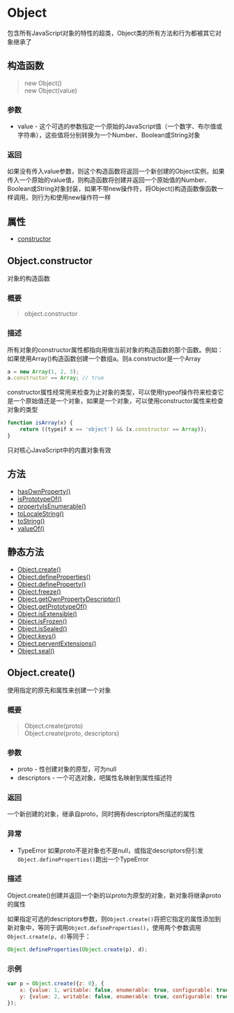 # Object
包含所有JavaScript对象的特性的超类，Object类的所有方法和行为都被其它对象继承了

## 构造函数

> new Object()    
> new Object(value)

### 参数
* value - 这个可选的参数指定一个原始的JavaScript值（一个数字、布尔值或字符串），这些值将分别转换为一个Number、Boolean或String对象

### 返回
如果没有传入value参数，则这个构造函数将返回一个新创建的Object实例，如果传入一个原始的value值，则构造函数将创建并返回一个原始值的Number、Boolean或String对象封装，如果不带new操作符，将Object()构造函数像函数一样调用，则行为和使用new操作符一样

## 属性
* [constructor](#objectconstructor)    

## Object.constructor
对象的构造函数

### 概要
> object.constructor

### 描述
所有对象的constructor属性都指向用做当前对象的构造函数的那个函数。例如：如果使用Array()构造函数创建一个数组a。则a.constructor是一个Array
```javascript
a = new Array(1, 2, 3);
a.constructor == Array; // true
```

constructor属性经常用来检查为止对象的类型，可以使用typeof操作符来检查它是一个原始值还是一个对象，如果是一个对象，可以使用constructor属性来检查对象的类型
```javascript
function isArray(x) {
	return ((typeif x == 'object') && (x.constructor == Array));
}
```
只对核心JavaScript中的内置对象有效

## 方法
* [hasOwnProperty()](#hasownproperty)    
* [isPrototypeOf()](#isprototypeof)    
* [propertyIsEnumerable()](#propertyisenumerable)    
* [toLocaleString()](#tolocalestring)    
* [toString()](#tostring)    
* [valueOf()](#valueof)    

## 静态方法
* [Object.create()](#objectcreate)    
* [Object.defineProperties()](#objectdefineproperties)    
* [Object.defineProperty()](#objectdefineproperty)    
* [Object.freeze()](#objectfreeze)    
* [Object.getOwnPropertyDescriptor()](#objectgetownpropertydescriptor)    
* [Object.getPrototypeOf()](#objectgetprototypeof)    
* [Object.isExtensible()](#objectisextensible)    
* [Object.isFrozen()](#objectisfrozen)    
* [Object.isSealed()](#objectissealed)    
* [Object.keys()](#objectkeys)    
* [Object.perventExtensions()](#objectpreventextensions)    
* [Object.seal()](#objectseal)    

## Object.create()
使用指定的原先和属性来创建一个对象

### 概要
> Object.create(proto)    
> Object.create(proto, descriptors)    

### 参数

* proto - 性创建对象的原型，可为null
* descriptors - 一个可选对象，吧属性名映射到属性描述符

### 返回

一个新创建的对象，继承自proto，同时拥有descriptors所描述的属性

### 异常
* TypeError 如果proto不是对象也不是null，或指定descriptors但引发`Object.defineProperties()`跑出一个TypeError

### 描述
Object.create()创建并返回一个新的以proto为原型的对象，新对象将继承proto的属性

如果指定可选的descriptors参数，则`Object.create()`将把它指定的属性添加到新对象中，等同于调用`Object.defineProperties()`，使用两个参数调用`Object.create(p, d)`等同于：
```javascript
Object.defineProperties(Object.create(p), d);
```

### 示例
```javascript
var p = Object.create({z: 0}, {
	x: {value: 1, writable: false, enumerable: true, configurable: true},
	y: {value: 2, writable: false, enumerable: true, configurable: true},
});
```
